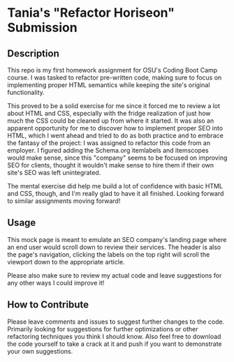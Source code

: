 # Tania's "Refactor Horiseon" Submission

## Description

This repo is my first homework assignment for OSU's Coding Boot Camp course. I was tasked to refactor pre-written code, making sure to focus on implementing proper HTML semantics while keeping the site's original functionality.

This proved to be a solid exercise for me since it forced me to review a lot about HTML and CSS, especially with the fridge realization of just how much the CSS could be cleaned up from where it started. It was also an apparent opportunity for me to discover how to implement proper SEO into HTML, which I went ahead and tried to do as both practice and to embrace the fantasy of the project: I was assigned to refactor this code from an employer. I figured adding the Schema.org itemlabels and itemscopes would make sense, since this "company" seems to be focused on improving SEO for clients, thought it wouldn't make sense to hire them if their own site's SEO was left unintegrated.

The mental exercise did help me build a lot of confidence with basic HTML and CSS, though, and I'm really glad to have it all finished. Looking forward to similar assignments moving forward!

## Usage

This mock page is meant to emulate an SEO company's landing page where an end user would scroll down to review their services. The header is also the page's navigation, clicking the labels on the top right will scroll the viewport down to the appropriate article.

Please also make sure to review my actual code and leave suggestions for any other ways I could improve it!

## How to Contribute

Please leave comments and issues to suggest further changes to the code. Primarily looking for suggestions for further optimizations or other refactoring techniques you think I should know. Also feel free to download the code yourself to take a crack at it and push if you want to demonstrate your own suggestions.